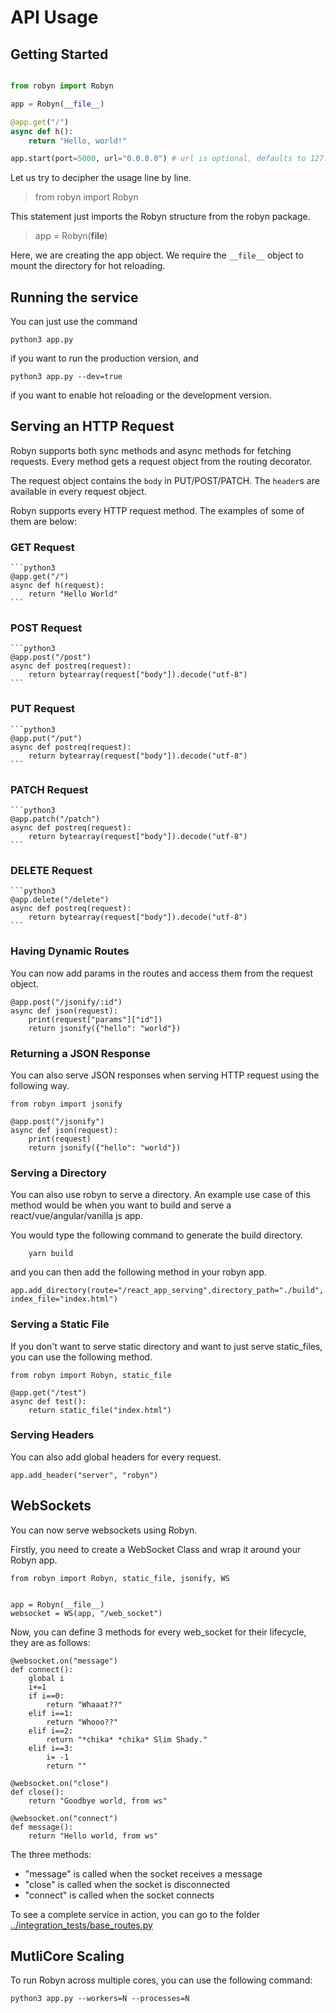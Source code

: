 # API Usage

## Getting Started

```python

from robyn import Robyn

app = Robyn(__file__)

@app.get("/")
async def h():
    return "Hello, world!"

app.start(port=5000, url="0.0.0.0") # url is optional, defaults to 127.0.0.1

```

Let us try to decipher the usage line by line.

> from robyn import Robyn

This statement just imports the Robyn structure from the robyn package.

> app = Robyn(__file__)

Here, we are creating the app object. We require the `__file__` object to mount the directory for hot reloading.

## Running the service

You can just use the command 

```
python3 app.py
```

if you want to run the production version, and

```
python3 app.py --dev=true
```
if you want to enable hot reloading or the development version.

## Serving an HTTP Request


Robyn supports both sync methods and async methods for fetching requests. Every method gets a request object from the routing decorator.

The request object contains the `body` in PUT/POST/PATCH. The `header`s are available in every request object.

Robyn supports every HTTP request method. The examples of some of them are below:
### GET Request

    ```python3
    @app.get("/")
    async def h(request):
        return "Hello World"
    ```

### POST Request

    ```python3
    @app.post("/post")
    async def postreq(request):
        return bytearray(request["body"]).decode("utf-8")
    ```

### PUT Request

    ```python3
    @app.put("/put")
    async def postreq(request):
        return bytearray(request["body"]).decode("utf-8")
    ```


### PATCH Request
    ```python3
    @app.patch("/patch")
    async def postreq(request):
        return bytearray(request["body"]).decode("utf-8")
    ```


### DELETE Request
    ```python3
    @app.delete("/delete")
    async def postreq(request):
        return bytearray(request["body"]).decode("utf-8")
    ```


### Having Dynamic Routes
You can now add params in the routes and access them from the request object.

```python3
@app.post("/jsonify/:id")
async def json(request):
    print(request["params"]["id"])
    return jsonify({"hello": "world"})
```

### Returning a JSON Response
You can also serve JSON responses when serving HTTP request using the following way.

```python3
from robyn import jsonify

@app.post("/jsonify")
async def json(request):
    print(request)
    return jsonify({"hello": "world"})
```

### Serving a Directory
You can also use robyn to serve a directory. An example use case of this method would be when you want to build and serve a react/vue/angular/vanilla js app.

You would type the following command to generate the build directory.
```
    yarn build
```

and you can then add the following method in your robyn app.

```python3
app.add_directory(route="/react_app_serving",directory_path="./build", index_file="index.html")

```


### Serving a Static File

If you don't want to serve static directory and want to just serve static_files, you can use the following method.
```python3
from robyn import Robyn, static_file

@app.get("/test")
async def test():
    return static_file("index.html")

```

### Serving Headers
You can also add global headers for every request.

```python3
app.add_header("server", "robyn")

```

## WebSockets

You can now serve websockets using Robyn.

Firstly, you need to create a WebSocket Class and wrap it around your Robyn app.

```python3
from robyn import Robyn, static_file, jsonify, WS


app = Robyn(__file__)
websocket = WS(app, "/web_socket")
```

Now, you can define 3 methods for every web_socket for their lifecycle, they are as follows:

```python3
@websocket.on("message")
def connect():
    global i
    i+=1
    if i==0:
        return "Whaaat??"
    elif i==1:
        return "Whooo??"
    elif i==2:
        return "*chika* *chika* Slim Shady."
    elif i==3:
        i= -1
        return ""

@websocket.on("close")
def close():
    return "Goodbye world, from ws"

@websocket.on("connect")
def message():
    return "Hello world, from ws"

```

The three methods:
 - "message" is called when the socket receives a message
 - "close" is called when the socket is disconnected
 - "connect" is called when the socket connects

To see a complete service in action, you can go to the folder [../integration_tests/base_routes.py](../integration_tests/base_routes.py)

## MutliCore Scaling

To run Robyn across multiple cores, you can use the following command:

`python3 app.py --workers=N --processes=N`
